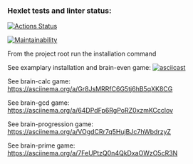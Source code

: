 ### Hexlet tests and linter status:
[![Actions Status](https://github.com/RZenBridges/python-project-49/workflows/hexlet-check/badge.svg)](https://github.com/RZenBridges/python-project-49/actions)

[![Maintainability](https://api.codeclimate.com/v1/badges/ad329d829d0660db4393/maintainability)](https://codeclimate.com/github/RZenBridges/python-project-49/maintainability)

From the project root run the installation command <make package-install>

See examplary installation and brain-even game:
[![asciicast](https://asciinema.org/a/tjS7nT0kCqvyKxDfZFU6GfRNM.png)](https://asciinema.org/a/tjS7nT0kCqvyKxDfZFU6GfRNM)

See brain-calc game: https://asciinema.org/a/Gr8JsMRRfC6G5tj6hB5qXK8CG

See brain-gcd game: https://asciinema.org/a/64DPdFp6RgPoRZ0xzmKCcclov

See brain-progression game: https://asciinema.org/a/VOgdCRr7q5HujBJc7hWbdrzyZ

See brain-prime game: https://asciinema.org/a/7FeUPtzQ0n4QkDxaOWzO5cR3N

